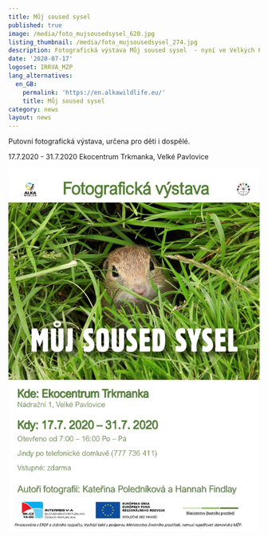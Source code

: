 ```yaml
---
title: Můj soused sysel
published: true
image: /media/foto_mujsousedsysel_620.jpg
listing_thumbnail: /media/foto_mujsousedsysel_274.jpg
description: Fotografická výstava Můj soused sysel  - nyní ve Velkých Pavlovicích
date: '2020-07-17'
logoset: IRRVA_MZP
lang_alternatives:
  en_GB:
    permalink: 'https://en.alkawildlife.eu/'
    title: Můj soused sysel
category: news
layout: news
---
```

Putovní fotografická výstava, určena pro děti i dospělé.

17.7.2020 - 31.7.2020 Ekocentrum Trkmanka, Velké Pavlovice

![](/media/pozvánka_výstava-page-001.jpg)
